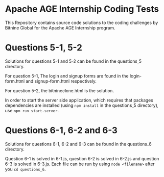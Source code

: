# Apache AGE Internship Coding Tests
This Repository contains source code solutions to the coding challenges by Bitnine Global for the Apache AGE Internship program.

# Questions 5-1, 5-2
Solutions for questions 5-1 and 5-2 can be found in the questions_5 directory.

For question 5-1, The login and signup forms are found in the login-form.html and signup-form.html respectively.

For question 5-2, the bitnineclone.html is the solution.

In order to start the server side application, which requires that packages dependencies are installed (using `npm install` in the questions_5 directory), use `npm run start-server`.

# Questions 6-1, 6-2 and 6-3
Solutions for questions 6-1, 6-2 and 6-3 can be found in the questions_6 directory.

Question 6-1 is solved in 6-1.js, question 6-2 is solved in 6-2.js and question 6-3 is solved in 6-3.js. Each file can be run by using `node <filename>` after you `cd questions_6`.